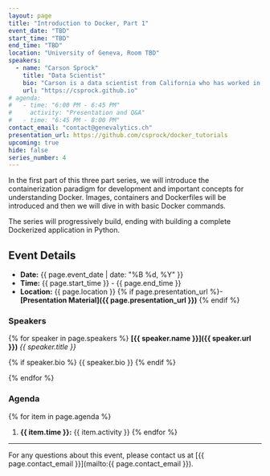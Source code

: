 ```yaml
---
layout: page
title: "Introduction to Docker, Part 1"
event_date: "TBD"
start_time: "TBD"
end_time: "TBD"
location: "University of Geneva, Room TBD"
speakers:
  - name: "Carson Sprock"
    title: "Data Scientist"
    bio: "Carson is a data scientist from California who has worked in the freight and commodities industries. He is a generalist but has a special interest in time series."
    url: "https://csprock.github.io"
# agenda:
#   - time: "6:00 PM - 6:45 PM"
#     activity: "Presentation and Q&A"
#   - time: "6:45 PM - 8:00 PM"
contact_email: "contact@genevalytics.ch"
presentation_url: https://github.com/csprock/docker_tutorials
upcoming: true
hide: false
series_number: 4
---
```


In the first part of this three part series, we will introduce the containerization paradigm for development and important concepts for understanding Docker. Images, containers and Dockerfiles will be introduced and then we will dive in with basic Docker commands. 

The series will progressively build, ending with building a complete Dockerized application in Python.

## Event Details

- **Date:** {{ page.event_date | date: "%B %d, %Y" }}
- **Time:** {{ page.start_time }} - {{ page.end_time }}
- **Location:** {{ page.location }}
{% if page.presentation_url %}- **[Presentation Material]({{ page.presentation_url }})** {% endif %}

### Speakers

{% for speaker in page.speakers %}
**[{{ speaker.name }}]({{ speaker.url }})**
*{{ speaker.title }}*

{% if speaker.bio %} {{ speaker.bio }} {% endif %}


{% endfor %}

### Agenda

{% for item in page.agenda %}
1. **{{ item.time }}:** {{ item.activity }}
{% endfor %}

---

For any questions about this event, please contact us at [{{ page.contact_email }}](mailto:{{ page.contact_email }}).
